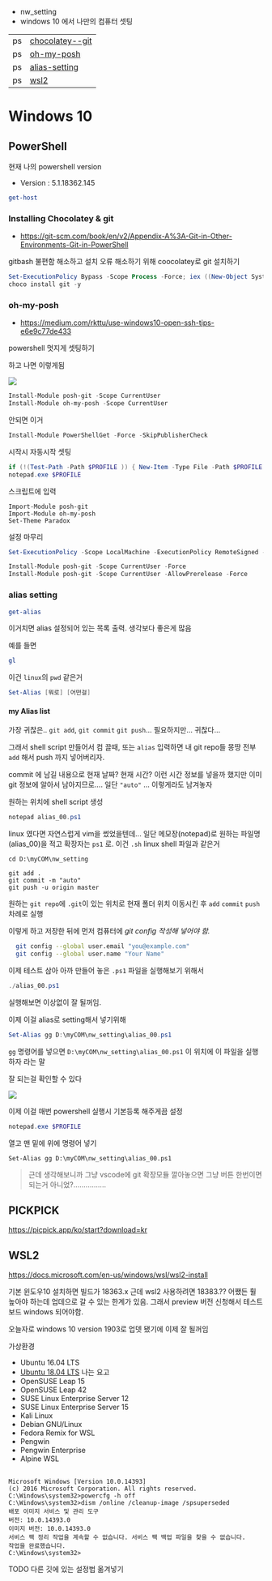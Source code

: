* nw_setting
* windows 10 에서 나만의 컴퓨터 셋팅

|||
|:---:|:---|
|ps|[chocolatey--git](#installing-chocolatey--git)|
|ps|[oh-my-posh](#oh-my-posh)|
|ps|[alias-setting](#alias-setting)|
|ps|[wsl2](#wsl2)|








# Windows 10


## PowerShell


현재 나의 powershell version
* Version : 5.1.18362.145

```powershell
get-host
```



### Installing Chocolatey & git


* https://git-scm.com/book/en/v2/Appendix-A%3A-Git-in-Other-Environments-Git-in-PowerShell


gitbash 불편함 해소하고 설치 오류 해소하기 위해 coocolatey로 git 설치하기

```powershell
Set-ExecutionPolicy Bypass -Scope Process -Force; iex ((New-Object System.Net.WebClient).DownloadString('https://chocolatey.org/install.ps1'))
choco install git -y
```



### oh-my-posh

* https://medium.com/rkttu/use-windows10-open-ssh-tips-e6e9c77de433

powershell 멋지게 셋팅하기

하고 나면 이렇게됨

![](./img/20191204-001.png)



```powershell
Install-Module posh-git -Scope CurrentUser
Install-Module oh-my-posh -Scope CurrentUser
```

안되면 이거
```powershell
Install-Module PowerShellGet -Force -SkipPublisherCheck
```


시작시 자동시작 셋팅
```powershell
if (!(Test-Path -Path $PROFILE )) { New-Item -Type File -Path $PROFILE -Force }
notepad.exe $PROFILE
```

스크립트에 입력
```text notepad
Import-Module posh-git
Import-Module oh-my-posh
Set-Theme Paradox
```

설정 마무리

```powershell
Set-ExecutionPolicy -Scope LocalMachine -ExecutionPolicy RemoteSigned -Force
```

```powershell
Install-Module posh-git -Scope CurrentUser -Force
Install-Module posh-git -Scope CurrentUser -AllowPrerelease -Force
```




### alias setting

```powershell
get-alias
```
이거치면 alias 설정되어 있는 목록 출력. 생각보다 좋은게 많음

예를 들면 

```powershell
gl
```

이건 `linux`의 `pwd` 같은거


```powershell
Set-Alias [뭐로] [어떤걸]
```

#### my Alias list

가장 귀찮은.. `git add`, `git commit` `git push`...  필요하지만... 귀찮다... 

그래서 shell script 만들어서 컴 끌때, 또는 `alias` 입력하면 내 git repo들 몽땅 전부 `add` 해서 push 까지 넣어버리자.

commit 에 남길 내용으로 현재 날짜? 현재 시간? 이런 시간 정보를 넣을까 했지만 이미 git 정보에 알아서 남아지므로.... 일단 `"auto"` ... 이렇게라도 남겨놓자


원하는 위치에 shell script 생성

```powershell
notepad alias_00.ps1
```

linux 였다면 자연스럽게 vim을 썼었을텐데... 일단 메모장(notepad)로 원하는 파일명 (alias_00)을 적고 확장자는 `ps1` 로. 이건 `.sh` linux shell 파일과 같은거


```notepad
cd D:\myCOM\nw_setting

git add .
git commit -m "auto"
git push -u origin master
```

원하는 `git repo`에 `.git`이 있는 위치로 현재 폴더 위치 이동시킨 후 `add` `commit` `push` 차례로 실행

이렇게 하고 저장한 뒤에 먼저 컴퓨터에 *git config 작성해 넣어야 함.*

```bash
  git config --global user.email "you@example.com"
  git config --global user.name "Your Name"
```

이제 테스트 삼아 아까 만들어 놓은 `.ps1` 파일을 실행해보기 위해서 

```powershell
./alias_00.ps1
```

실행해보면 이상없이 잘 될꺼임.

이제 이걸 alias로 setting해서 넣기위해 


```powershell
Set-Alias gg D:\myCOM\nw_setting\alias_00.ps1
```

`gg` 명령어를 넣으면 `D:\myCOM\nw_setting\alias_00.ps1` 이 위치에 이 파일을 실행하자 라는 말

잘 되는걸 확인할 수 있다

![](./img/20191204-002.png)

이제 이걸 매번 powershell 실행시 기본등록 해주게끔 설정

```powershell
notepad.exe $PROFILE
```

열고 맨 밑에 위에 명령어 넣기

```$PROFILE
Set-Alias gg D:\myCOM\nw_setting\alias_00.ps1
```





> 근데 생각해보니까 그냥 vscode에 git 확장모듈 깔아놓으면 그냥 버튼 한번이면 되는거 아니었?................



## PICKPICK

https://picpick.app/ko/start?download=kr

##  WSL2

https://docs.microsoft.com/en-us/windows/wsl/wsl2-install

기본 윈도우10 설치하면 빌드가 18363.x 근데 wsl2 사용하려면 18383.??  어쨌든 훨 높아야 하는데 업데으로 갈 수 있는 한계가 있음. 그래서 preview 버전 신청해서 테스트보드 windows 되어야함.

 오늘자로 windows 10 version 1903로 업뎃 됐기에 이제 잘 될꺼임
 
 가상환경
 
* Ubuntu 16.04 LTS
* [Ubuntu 18.04 LTS](https://docs.microsoft.com/en-us/windows/wsl/install-win10#install-your-linux-distribution-of-choice) 나는 요고
* OpenSUSE Leap 15
* OpenSUSE Leap 42
* SUSE Linux Enterprise Server 12
* SUSE Linux Enterprise Server 15
* Kali Linux
* Debian GNU/Linux
* Fedora Remix for WSL
* Pengwin
* Pengwin Enterprise
* Alpine WSL
  
 
 





## 

```shell
Microsoft Windows [Version 10.0.14393]                                                                                  (c) 2016 Microsoft Corporation. All rights reserved.                                                                                                                                                                                            C:\Windows\system32>powercfg -h off                                                                                                                                                                                                             C:\Windows\system32>dism /online /cleanup-image /spsuperseded                                                                                                                                                                                   배포 이미지 서비스 및 관리 도구                                                                                         버전: 10.0.14393.0                                                                                                                                                                                                                              이미지 버전: 10.0.14393.0                                                                                                                                                                                                                       서비스 팩 정리 작업을 계속할 수 없습니다. 서비스 팩 백업 파일을 찾을 수 없습니다.                                       작업을 완료했습니다.                                                                                                                                                                                                                            C:\Windows\system32>  
```



TODO
다른 깃에 있는 설정법 옮겨넣기



